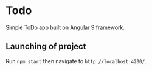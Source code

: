 # Todo

Simple ToDo app built on Angular 9 framework.


## Launching of project

Run `npm start` then navigate to `http://localhost:4200/`.

